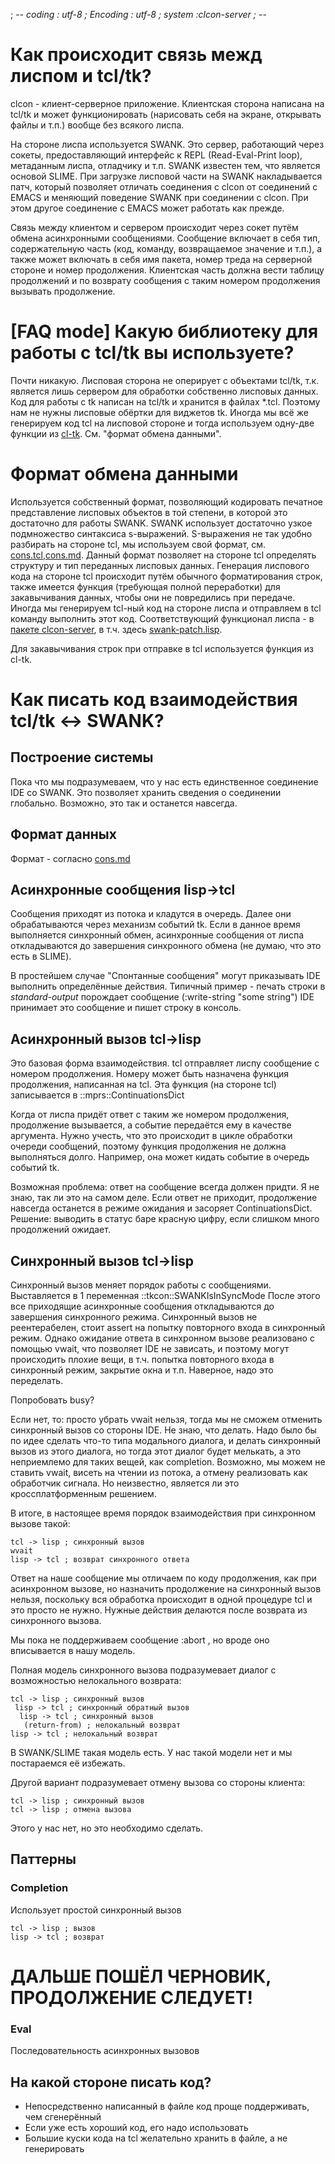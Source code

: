 ﻿; -*- coding : utf-8 ; Encoding : utf-8 ; system :clcon-server ; -*- 

Как происходит связь межд лиспом и tcl/tk?
==========================================
clcon - клиент-серверное приложение. Клиентская сторона написана на tcl/tk
и может функционировать (нарисовать себя на экране, открывать файлы и т.п.) вообще без
всякого лиспа. 

На стороне лиспа используется SWANK. Это сервер, работающий через сокеты, предоставляющий
интерфейс к REPL (Read-Eval-Print loop), метаданным лиспа, отладчику и т.п. SWANK известен
тем, что является основой SLIME. При загрузке лисповой части на SWANK накладывается патч,
который позволяет отличать соединения с clcon от соединений с EMACS и меняющий поведение SWANK при 
соединении с clcon. При этом другое соединение с EMACS может работать как прежде. 

Связь между клиентом и сервером происходит через сокет путём обмена асинхронными сообщениями. 
Сообщение включает в себя тип, содержательную часть (код, команду, возвращаемое значение и т.п.),
а также может включать в себя имя пакета, номер треда на серверной стороне и номер продолжения.
Клиентская часть должна вести таблицу продолжений и по возврату сообщения с таким номером продолжения 
вызывать продолжение. 

[FAQ mode] Какую библиотеку для работы с tcl/tk вы используете?
===============================================================
Почти никакую.  Лисповая сторона не оперирует с объектами tcl/tk, т.к. является лишь сервером
для обработки собственно лисповых данных. Код для работы с tk написан на tcl/tk и хранится
в файлах \*.tcl. Поэтому нам не нужны лисповые обёртки для виджетов tk. Иногда мы всё же 
генерируем код tcl на лисповой стороне и тогда используем одну-две функции из [cl-tk](http://marijnhaverbeke.nl/cl-tk/).
См. "формат обмена данными".

Формат обмена данными
=====================
Используется собственный формат, позволяющий кодировать печатное представление лисповых объектов
в той степени, в которой это достаточно для работы SWANK. SWANK использует достаточно узкое подмножество
синтаксиса s-выражений. S-выражения не так удобно разбирать на стороне tcl, мы используем свой формат, см. 
[cons.tcl](../cons.tcl),[cons.md](cons.md). Данный формат позволяет на стороне tcl определять структуру и тип переданных 
лисповых данных. Генерация лиспового кода на стороне tcl происходит путём обычного форматирования строк,
также имеется функция (требующая полной переработки) для закавычивания данных, чтобы они не повредились 
при передаче. Иногда мы генерируем tcl-ный код на стороне лиспа и отправляем в tcl команду выполнить этот код. 
Соответствующий функционал лиспа - в [пакете clcon-server](../package.lisp), в т.ч. здесь [swank-patch.lisp](../swank-patch.lisp).

Для закавычивания строк при отправке в tcl используется функция из cl-tk.

Как писать код взаимодействия tcl/tk <-> SWANK? 
================================================

Построение системы
------------------
Пока что мы подразумеваем, что у нас есть единственное соединение IDE со SWANK.
Это позволяет хранить сведения о соединении глобально. Возможно, это так и останется навсегда.

Формат данных
-------------
Формат - согласно [cons.md](cons.md)

Асинхронные сообщения lisp->tcl
--------------------------------
Сообщения приходят из потока и кладутся в очередь. Далее они обрабатываются через механизм
событий tk. Если в данное время выполняется синхронный обмен, асинхронные сообщения от лиспа 
откладываются до завершения синхронного обмена (не думаю, что это есть в SLIME). 

В простейшем случае "Спонтанные сообщения" могут приказывать IDE выполнить определённые действия. Типичный пример - 
печать строки в *standard-output* порождает сообщение 
    (:write-string "some string")
IDE принимает это сообщение и пишет строку в консоль. 

Асинхронный вызов tcl->lisp
--------------------------
Это базовая форма взаимодействия. tcl отправляет лиспу сообщение с номером продолжения.
Номеру может быть назначена функция продолжения, написанная на tcl. 
Эта функция (на стороне tcl) записывается в ::mprs::ContinuationsDict

Когда от лиспа придёт ответ с таким же номером продолжения, продолжение вызывается, 
а событие передаётся ему в качестве аргумента. Нужно учесть, что это происходит 
в цикле обработки очереди сообщений, поэтому функция продолжения не должна выполняться
долго. Например, она может кидать событие в очередь событий tk. 

Возможная проблема: ответ на сообщение всегда должен придти. Я не знаю, так ли это на самом деле. 
Если ответ не приходит, продолжение навсегда останется в режиме ожидания и засоряет ContinuationsDict.
Решение: выводить в статус баре красную цифру, если слишком много продолжений ожидает.

Синхронный вызов tcl->lisp
-------------------------
Синхронный вызов меняет порядок работы с сообщениями. Выставляется в 1 переменная ::tkcon::SWANKIsInSyncMode
После этого все приходящие асинхронные сообщения откладываются до завершения 
синхронного режима. Синхронный вызов не реентерабелен, стоит assert на попытку повторного входа в синхронный режим. Однако ожидание ответа в синхронном вызове реализовано с помощью vwait, что позволяет IDE не зависать, и поэтому могут происходить плохие вещи, в т.ч. попытка повторного входа в синхронный режим, закрытие окна и т.п. Наверное, надо это переделать.

Попробовать busy?


Если нет, то: просто убрать vwait нельзя, тогда мы не сможем
отменить синхронный вызов со стороны IDE. Не знаю, что делать. Надо было бы по идее сделать что-то типа
модального диалога, и делать синхронный вызов из этого диалога, но тогда этот диалог будет мелькать, а это неприемлемо для таких вещей, как completion. Возможно, мы можем не ставить vwait, висеть на чтении
из потока, а отмену реализовать как обработчик сигнала. Но неизвестно, является ли это кроссплатформенным решением. 

В итоге, в настоящее время порядок взаимодействия при синхронном вызове такой:

    tcl -> lisp ; синхронный вызов
    wvait
    lisp -> tcl ; возврат синхронного ответа

Ответ на наше сообщение мы отличаем по коду продолжения, как при асинхронном вызове, но назначить продолжение на синхронный вызов нельзя, поскольку вся обработка происходит в одной процедуре tcl и это просто не нужно. Нужные действия делаются после возврата из синхронного вызова. 

Мы пока не поддерживаем сообщение :abort , но вроде оно вписывается в нашу модель. 


Полная модель синхронного вызова подразумевает диалог
с возможностью нелокального возврата:

    tcl -> lisp ; синхронный вызов
     lisp -> tcl ; синхронный обратный вызов
      lisp -> tcl ; синхронный вызов     
       (return-from) ; нелокальный возврат
    lisp -> tcl ; нелокальный возврат 

В SWANK/SLIME такая модель есть. У нас такой модели нет и мы постараемся 
её избежать. 

Другой вариант подразумевает отмену вызова со стороны клиента:

    tcl -> lisp ; синхронный вызов
    tcl -> lisp ; отмена вызова
    
Этого у нас нет, но это необходимо сделать. 
          
Паттерны
--------
### Completion ### 
Использует простой синхронный вызов

    tcl -> lisp ; вызов
    lisp -> tcl ; возврат

ДАЛЬШЕ ПОШЁЛ ЧЕРНОВИК, ПРОДОЛЖЕНИЕ СЛЕДУЕТ! 
===========================================

### Eval ###
Последовательность асинхронных вызовов

На какой стороне писать код? 
--------------------
- Непосредственно написанный в файле код проще поддерживать, чем сгенерённый
- Если уже есть хороший код, его надо использовать
- Большие куски кода на tcl желательно хранить в файле, а не генерировать
